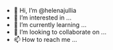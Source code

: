 - 👋 Hi, I’m @helenajullia
- 👀 I’m interested in ...
- 🌱 I’m currently learning ...
- 💞️ I’m looking to collaborate on ...
- 📫 How to reach me ...

<!---
helenajullia/helenajullia is a ✨ special ✨ repository because its `README.md` (this file) appears on your GitHub profile.
You can click the Preview link to take a look at your changes.
--->
